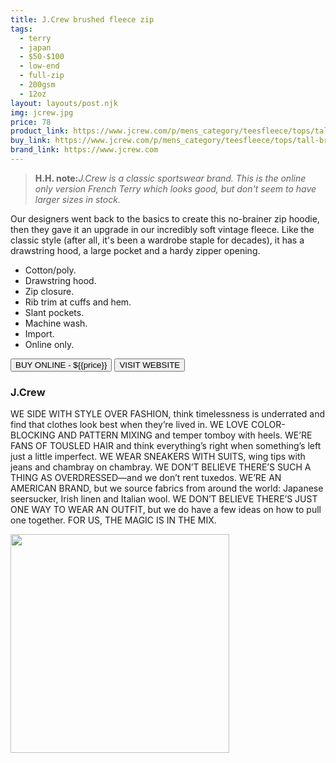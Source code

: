 ```yaml
---
title: J.Crew brushed fleece zip
tags:
  - terry
  - japan
  - $50-$100
  - low-end 
  - full-zip
  - 200gsm
  - 12oz
layout: layouts/post.njk
img: jcrew.jpg
price: 78
product_link: https://www.jcrew.com/p/mens_category/teesfleece/tops/tall-brushed-fleece-zip-hoodie/A9934?color_name=marled-night
buy_link: https://www.jcrew.com/p/mens_category/teesfleece/tops/tall-brushed-fleece-zip-hoodie/A9934?color_name=marled-night
brand_link: https://www.jcrew.com
---
```

<div class="col col-sm-8">

<p>
<blockquote>
<strong>H.H. note:</strong><i>J.Crew is a classic sportswear brand. This is the online only version French Terry which looks good, but don't seem to have larger sizes in stock. </i>
</blockquote>
</p>    

Our designers went back to the basics to create this no-brainer zip hoodie, then they gave it an upgrade in our incredibly soft vintage fleece. Like the classic style (after all, it's been a wardrobe staple for decades), it has a drawstring hood, a large pocket and a hardy zipper opening.

* Cotton/poly.
* Drawstring hood.
* Zip closure.
* Rib trim at cuffs and hem.
* Slant pockets.
* Machine wash.
* Import.
* Online only.

<p>
    <a href='{{buy_link}}'><button class="button-primary-outlined button-round">BUY ONLINE - ${{price}}</button></a>
    <a href='{{brand_link}}'><button class="button-primary-outlined button-round">VISIT WEBSITE</button></a>
</p>

### J.Crew
<p>WE SIDE WITH STYLE OVER FASHION, think 
timelessness is underrated and find that clothes look 
best when they’re lived in. WE LOVE COLOR-
BLOCKING AND PATTERN MIXING and temper
tomboy with heels. WE’RE FANS OF TOUSLED
HAIR and think everything’s right when something’s left
just a little imperfect. WE WEAR SNEAKERS WITH
SUITS, wing tips with jeans and chambray on chambray.
WE DON’T BELIEVE THERE’S SUCH A THING
AS OVERDRESSED—and we don’t rent tuxedos.
WE’RE AN AMERICAN BRAND, but we source
fabrics from around the world: Japanese seersucker,
Irish linen and Italian wool. WE DON’T BELIEVE
THERE’S JUST ONE WAY TO WEAR AN OUTFIT,
but we do have a few ideas on how to pull one together.
FOR US, THE MAGIC IS IN THE MIX. ﻿</p>

</div>

<div class="col col-sm-4 float-right">
        <img src='/img/{{img}}' height='350' class="float-left">
</div>